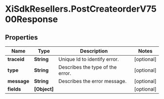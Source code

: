 # XiSdkResellers.PostCreateorderV7500Response

## Properties

Name | Type | Description | Notes
------------ | ------------- | ------------- | -------------
**traceid** | **String** | Unique Id to identify error. | [optional] 
**type** | **String** | Describes the type of the error. | [optional] 
**message** | **String** | Describes the error message. | [optional] 
**fields** | **[Object]** |  | [optional] 


